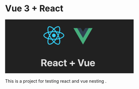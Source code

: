 # Vue 3 + React

<img src="https://github.com/amirkian007/react-vue-mix/blob/main/public/ReactVueMix.png" alt="full-event-calendar" width="420px" >

This is a project for testing react and vue nesting .
